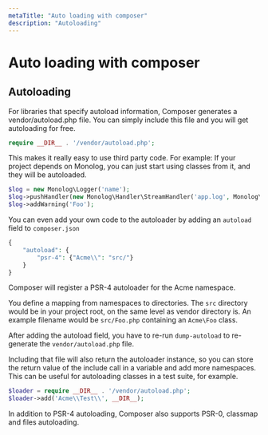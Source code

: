 ```yaml
---
metaTitle: "Auto loading with composer"
description: "Autoloading"
---
```


# Auto loading with composer



## Autoloading


For libraries that specify autoload information, Composer generates a vendor/autoload.php file. You can simply include this file and you will get autoloading for free.

```php
require __DIR__ . '/vendor/autoload.php';

```

This makes it really easy to use third party code. For example: If your project depends on Monolog, you can just start using classes from it, and they will be autoloaded.

```php
$log = new Monolog\Logger('name');
$log->pushHandler(new Monolog\Handler\StreamHandler('app.log', Monolog\Logger::WARNING));
$log->addWarning('Foo');

```

You can even add your own code to the autoloader by adding an `autoload` field to `composer.json`

```php
{
    "autoload": {
        "psr-4": {"Acme\\": "src/"}
    }
}

```

Composer will register a PSR-4 autoloader for the Acme namespace.

You define a mapping from namespaces to directories. The `src` directory would be in your project root, on the same level as vendor directory is. An example filename would be `src/Foo.php` containing an `Acme\Foo` class.

After adding the autoload field, you have to re-run `dump-autoload` to re-generate the `vendor/autoload.php` file.

Including that file will also return the autoloader instance, so you can store the return value of the include call in a variable and add more namespaces. This can be useful for autoloading classes in a test suite, for example.

```php
$loader = require __DIR__ . '/vendor/autoload.php';
$loader->add('Acme\\Test\\', __DIR__);

```

In addition to PSR-4 autoloading, Composer also supports PSR-0, classmap and files autoloading.

